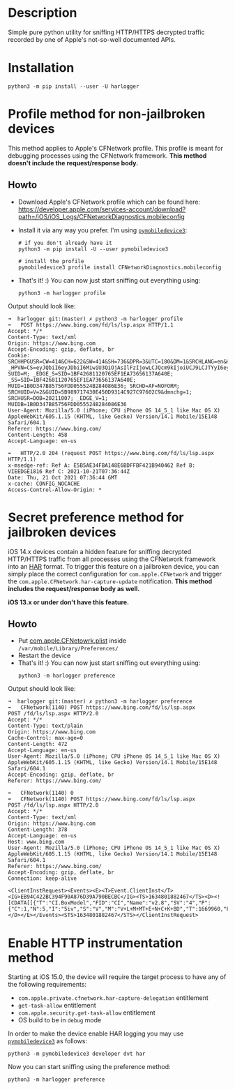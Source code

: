 # Description

Simple pure python utility for sniffing HTTP/HTTPS decrypted traffic recorded by one of Apple's not-so-well documented
APIs.

# Installation

```shell
python3 -m pip install --user -U harlogger
```

# Profile method for non-jailbroken devices

This method applies to Apple's CFNetwork profile. This profile is meant for debugging processes using the CFNetwork
framework. **This method doesn't include the request/response body.**

## Howto

- Download Apple's CFNetwork profile which can be found here:
  https://developer.apple.com/services-account/download?path=/iOS/iOS_Logs/CFNetworkDiagnostics.mobileconfig

- Install it via any way you prefer. I'm using [`pymobiledevice3`](https://github.com/doronz88/pymobiledevice3):

    ```shell
    # if you don't already have it
    python3 -m pip install -U --user pymobiledevice3
    
    # install the profile
    pymobiledevice3 profile install CFNetworkDiagnostics.mobileconfig
    ```

- That's it! :) You can now just start sniffing out everything using:
    ```shell
    python3 -m harlogger profile
    ```

Output should look like:

```
➜  harlogger git:(master) ✗ python3 -m harlogger profile
➡️️   POST https://www.bing.com/fd/ls/lsp.aspx HTTP/1.1
Accept: */*
Content-Type: text/xml
Origin: https://www.bing.com
Accept-Encoding: gzip, deflate, br
Cookie: SRCHHPGUSR=CW=414&CH=622&SW=414&SH=736&DPR=3&UTC=180&DM=1&SRCHLANG=en&HV=1634801804; _HPVN=CS=eyJQbiI6eyJDbiI6MiwiU3QiOjAsIlFzIjowLCJQcm9kIjoiUCJ9LCJTYyI6eyJDbiI6MiwiU3QiOjAsIlFzIjowLCJQcm9kIjoiSCJ9LCJReiI6eyJDbiI6MiwiU3QiOjAsIlFzIjowLCJQcm9kIjoiVCJ9LCJBcCI6dHJ1ZSwiTXV0ZSI6dHJ1ZSwiTGFkIjoiMjAyMS0xMC0yMVQwMDowMDowMFoiLCJJb3RkIjowLCJEZnQiOm51bGwsIk12cyI6MCwiRmx0IjowLCJJbXAiOjEwfQ==; SUID=M; _EDGE_S=SID=1BF42681120765EF1EA73656137A640E; _SS=SID=1BF42681120765EF1EA73656137A640E; MUID=1B0D347B85756FDD055524B284086E36; SRCHD=AF=NOFORM; SRCHUID=V=2&GUID=5B989717430E450D9314C927C97602C9&dmnchg=1; SRCHUSR=DOB=20211007; _EDGE_V=1; MUIDB=1B0D347B85756FDD055524B284086E36
User-Agent: Mozilla/5.0 (iPhone; CPU iPhone OS 14_5_1 like Mac OS X) AppleWebKit/605.1.15 (KHTML, like Gecko) Version/14.1 Mobile/15E148 Safari/604.1
Referer: https://www.bing.com/
Content-Length: 458
Accept-Language: en-us

⬅️   HTTP/2.0 204 (request POST https://www.bing.com/fd/ls/lsp.aspx HTTP/1.1)
x-msedge-ref: Ref A: E5B5AE34FBA148E6BDFFBF421B940462 Ref B: VIEEDGE1816 Ref C: 2021-10-21T07:36:44Z
Date: Thu, 21 Oct 2021 07:36:44 GMT
x-cache: CONFIG_NOCACHE
Access-Control-Allow-Origin: *
```

# Secret preference method for jailbroken devices

iOS 14.x devices contain a hidden feature for sniffing decrypted HTTP/HTTPS traffic from all processes using the
CFNetwork framework into an [HAR](https://en.wikipedia.org/wiki/HAR_(file_format).)
format. To trigger this feature on a jailbroken device, you can simply place the correct configuration
for `com.apple.CFNetwork` and trigger the `com.apple.CFNetwork.har-capture-update` notification.
**This method includes the request/response body as well.**

**iOS 13.x or under don't have this feature.**

## Howto

- Put [com.apple.CFNetowrk.plist](./com.apple.CFNetwork.plist) inside `/var/mobile/Library/Preferences/`
- Restart the device
- That's it! :) You can now just start sniffing out everything using:
    ```shell
    python3 -m harlogger preference
    ```

Output should look like:

```
➜  harlogger git:(master) ✗ python3 -m harlogger preference
➡️   CFNetwork(1140) POST https://www.bing.com/fd/ls/lsp.aspx
POST /fd/ls/lsp.aspx HTTP/2.0
Accept: */*
Content-Type: text/plain
Origin: https://www.bing.com
Cache-Control: max-age=0
Content-Length: 472
Accept-Language: en-us
User-Agent: Mozilla/5.0 (iPhone; CPU iPhone OS 14_5_1 like Mac OS X) AppleWebKit/605.1.15 (KHTML, like Gecko) Version/14.1 Mobile/15E148 Safari/604.1
Accept-Encoding: gzip, deflate, br
Referer: https://www.bing.com/

⬅️   CFNetwork(1140) 0
➡️   CFNetwork(1140) POST https://www.bing.com/fd/ls/lsp.aspx
POST /fd/ls/lsp.aspx HTTP/2.0
Accept: */*
Content-Type: text/xml
Origin: https://www.bing.com
Content-Length: 378
Accept-Language: en-us
Host: www.bing.com
User-Agent: Mozilla/5.0 (iPhone; CPU iPhone OS 14_5_1 like Mac OS X) AppleWebKit/605.1.15 (KHTML, like Gecko) Version/14.1 Mobile/15E148 Safari/604.1
Referer: https://www.bing.com/
Accept-Encoding: gzip, deflate, br
Connection: keep-alive

<ClientInstRequest><Events><E><T>Event.ClientInst</T><IG>EB94C422BC394F90A876D39A790BECBC</IG><TS>1634801882467</TS><D><![CDATA[[{"T":"CI.BoxModel","FID":"CI","Name":"v2.8","SV":"4","P":{"C":1,"N":5,"I":"5iv","S":"V","M":"V+L+M+MT+E+N+C+K+BD","T":1669960,"F":0},"V":"zrpx/////////visible/+zryw/////////hidden/@p"}]]]></D></E></Events><STS>1634801882467</STS></ClientInstRequest>
```

# Enable HTTP instrumentation method

Starting at iOS 15.0, the device will require the target process to have any of the following requirements:

- `com.apple.private.cfnetwork.har-capture-delegation` entitlement
- `get-task-allow` entitlement
- `com.apple.security.get-task-allow` entitlement
- OS build to be in `debug` mode

In order to make the device enable HAR logging you may
use [`pymobiledevice3`](https://github.com/doronz88/pymobiledevice3) as follows:

```shell
python3 -m pymobiledevice3 developer dvt har
```

Now you can start sniffing using the preference method:

 ```shell
python3 -m harlogger preference
```
